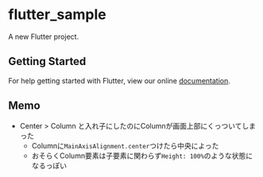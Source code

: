 # flutter_sample

A new Flutter project.

## Getting Started

For help getting started with Flutter, view our online
[documentation](https://flutter.io/).

## Memo
- Center > Column と入れ子にしたのにColumnが画面上部にくっついてしまった
    - Columnに`MainAxisAlignment.center`つけたら中央によった
    - おそらくColumn要素は子要素に関わらず`Height: 100%`のような状態になるっぽい

